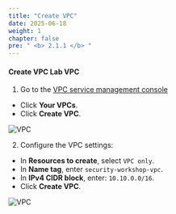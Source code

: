 ```yaml
---
title: "Create VPC"
date: 2025-06-18
weight: 1
chapter: false
pre: " <b> 2.1.1 </b> "
---
```


#### Create VPC **Lab VPC**
1. Go to the [VPC service management console](https://console.aws.amazon.com/vpc/home)  
  + Click **Your VPCs**.  
  + Click **Create VPC**.  

![VPC](/000058-SessionManager/images/2.prerequisite/image2.2.10.png)

2. Configure the VPC settings:  
  + In **Resources to create**, select `VPC only`.  
  + In **Name tag**, enter `security-workshop-vpc`.  
  + In **IPv4 CIDR block**, enter: `10.10.0.0/16`.  
  + Click **Create VPC**.  

![VPC](/000058-SessionManager/images/2.prerequisite/image2.2.11.png)
